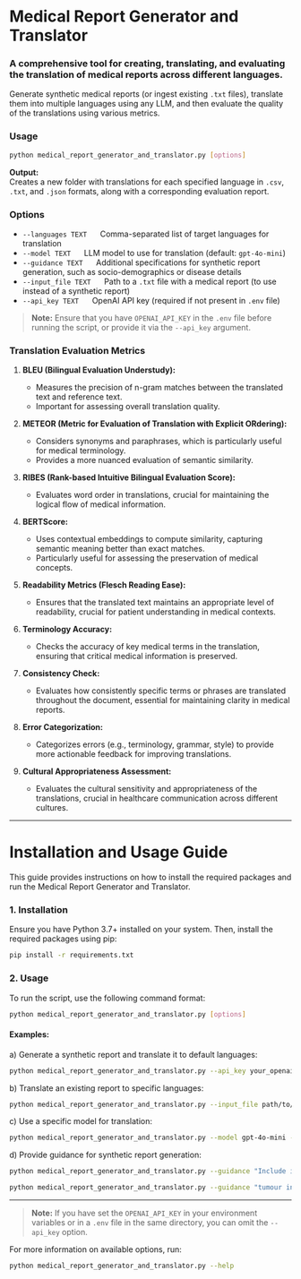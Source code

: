 
# Medical Report Generator and Translator

### A comprehensive tool for creating, translating, and evaluating the translation of medical reports across different languages.

Generate synthetic medical reports (or ingest existing `.txt` files), translate them into multiple languages using any LLM, and then evaluate the quality of the translations using various metrics.

### Usage
```bash
python medical_report_generator_and_translator.py [options]
```

**Output:**  
Creates a new folder with translations for each specified language in `.csv`, `.txt`, and `.json` formats, along with a corresponding evaluation report.

### Options
- `--languages TEXT` &nbsp;&nbsp;&nbsp;&nbsp; Comma-separated list of target languages for translation
- `--model TEXT` &nbsp;&nbsp;&nbsp;&nbsp; LLM model to use for translation (default: `gpt-4o-mini`)
- `--guidance TEXT` &nbsp;&nbsp;&nbsp;&nbsp; Additional specifications for synthetic report generation, such as socio-demographics or disease details
- `--input_file TEXT` &nbsp;&nbsp;&nbsp;&nbsp; Path to a `.txt` file with a medical report (to use instead of a synthetic report)
- `--api_key TEXT` &nbsp;&nbsp;&nbsp;&nbsp; OpenAI API key (required if not present in `.env` file)

> **Note:** Ensure that you have `OPENAI_API_KEY` in the `.env` file before running the script, or provide it via the `--api_key` argument.

### Translation Evaluation Metrics

1. **BLEU (Bilingual Evaluation Understudy):**
   - Measures the precision of n-gram matches between the translated text and reference text.
   - Important for assessing overall translation quality.

2. **METEOR (Metric for Evaluation of Translation with Explicit ORdering):**
   - Considers synonyms and paraphrases, which is particularly useful for medical terminology.
   - Provides a more nuanced evaluation of semantic similarity.

3. **RIBES (Rank-based Intuitive Bilingual Evaluation Score):**
   - Evaluates word order in translations, crucial for maintaining the logical flow of medical information.

4. **BERTScore:**
   - Uses contextual embeddings to compute similarity, capturing semantic meaning better than exact matches.
   - Particularly useful for assessing the preservation of medical concepts.

5. **Readability Metrics (Flesch Reading Ease):**
   - Ensures that the translated text maintains an appropriate level of readability, crucial for patient understanding in medical contexts.

6. **Terminology Accuracy:**
   - Checks the accuracy of key medical terms in the translation, ensuring that critical medical information is preserved.

7. **Consistency Check:**
   - Evaluates how consistently specific terms or phrases are translated throughout the document, essential for maintaining clarity in medical reports.

8. **Error Categorization:**
   - Categorizes errors (e.g., terminology, grammar, style) to provide more actionable feedback for improving translations.

9. **Cultural Appropriateness Assessment:**
   - Evaluates the cultural sensitivity and appropriateness of the translations, crucial in healthcare communication across different cultures.

---

# Installation and Usage Guide

This guide provides instructions on how to install the required packages and run the Medical Report Generator and Translator.

### 1. Installation

Ensure you have Python 3.7+ installed on your system. Then, install the required packages using pip:

```bash
pip install -r requirements.txt
```

### 2. Usage

To run the script, use the following command format:

```bash
python medical_report_generator_and_translator.py [options]
```

#### Examples:

a) Generate a synthetic report and translate it to default languages:

```bash
python medical_report_generator_and_translator.py --api_key your_openai_api_key
```

b) Translate an existing report to specific languages:

```bash
python medical_report_generator_and_translator.py --input_file path/to/your/report.txt --languages "Spanish,Portuguese,Haitian Creole,Vietnamese" --api_key your_openai_api_key
```

c) Use a specific model for translation:

```bash
python medical_report_generator_and_translator.py --model gpt-4o-mini --api_key your_openai_api_key
```

d) Provide guidance for synthetic report generation:

```bash
python medical_report_generator_and_translator.py --guidance "Include information about diabetes" --api_key your_openai_api_key
```

```bash
python medical_report_generator_and_translator.py --guidance "tumour in the left lung and complications due to cirrhosis" --languages russian --api_key your_openai_api_key
```

---

> **Note:** If you have set the `OPENAI_API_KEY` in your environment variables or in a `.env` file in the same directory, you can omit the `--api_key` option.

For more information on available options, run:

```bash
python medical_report_generator_and_translator.py --help
```
